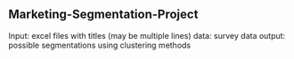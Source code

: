 ## Marketing-Segmentation-Project

Input:  excel files with titles (may be multiple lines)
data:   survey data
output: possible segmentations using clustering methods
